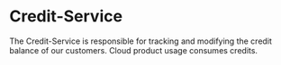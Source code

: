 # Credit-Service
The Credit-Service is responsible for tracking and modifying the credit balance of our customers. Cloud product usage consumes credits.
